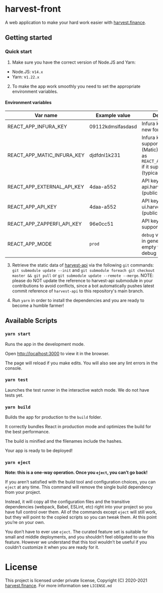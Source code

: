 # harvest-front

A web application to make your hard work easier with [harvest.finance](https://harvest.finance).

## Getting started

### Quick start

1. Make sure you have the correct version of Node.JS and Yarn:

 - Node.JS: v`14.x`
 - Yarn: v`1.22.x`

2. To make the app work smoothly you need to set the appropriate environment variables.

#### Environment variables
| Var name | Example value | Description
|--|--|--|
| REACT_APP_INFURA_KEY | 09112kdmslfasdasd | Infura key. Create a new for free
| REACT_APP_MATIC_INFURA_KEY | djdfdnl1k231 | Infura key that also supports Polygon (Matic). Can be same as `REACT_APP_INFURA_KEY` if it supports Polygon (typically not free).
| REACT_APP_EXTERNAL_API_KEY | 4daa-a552 | API key of api.harvest.finance (publicly available)
| REACT_APP_API_KEY | 4daa-a552 | API key of api-ui.harvest.finance (publicly available)
| REACT_APP_ZAPPERFI_API_KEY | 96e0cc51 | API key for zapperfi support
| REACT_APP_MODE | `prod` | `debug` value for logs in general. Leave empty to not use debug mode

3.  Retrieve the static data of [harvest-api](https://github.com/harvest-finance/harvest-api) via the following  `git`  commands: `git submodule update --init` and `git submodule foreach git checkout master && git pull` or `git submodule update --remote --merge`. NOTE: please do NOT update the reference to harvest-api submodule in your contributions to avoid conflicts, since a bot automatically pushes latest commit reference of `harvest-api` to this repository's main branch.

4. Run `yarn` in order to install the dependencies and you are ready to become a humble farmer!

## Available Scripts

### `yarn start`

Runs the app in the development mode.<br  />

Open [http://localhost:3000](http://localhost:3000) to view it in the browser.

The page will reload if you make edits. You will also see any lint errors in the console.

### `yarn test`

Launches the test runner in the interactive watch mode. We do not have tests yet.


### `yarn build`

Builds the app for production to the `build` folder.<br  />

It correctly bundles React in production mode and optimizes the build for the best performance.

The build is minified and the filenames include the hashes.<br  />

Your app is ready to be deployed!


### `yarn eject`


**Note: this is a one-way operation. Once you `eject`, you can’t go back!**


If you aren’t satisfied with the build tool and configuration choices, you can `eject` at any time. This command will remove the single build dependency from your project.


Instead, it will copy all the configuration files and the transitive dependencies (webpack, Babel, ESLint, etc) right into your project so you have full control over them. All of the commands except `eject` will still work, but they will point to the copied scripts so you can tweak them. At this point you’re on your own.

You don’t have to ever use `eject`. The curated feature set is suitable for small and middle deployments, and you shouldn’t feel obligated to use this feature. However we understand that this tool wouldn’t be useful if you couldn’t customize it when you are ready for it.

# License

This project is licensed under private license, Copyright (C) 2020-2021 [harvest.finance](https://harvest.finance). For more information see `LICENSE.md`
